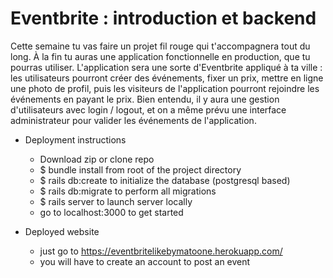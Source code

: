 # Eventbrite : introduction et backend

Cette semaine tu vas faire un projet fil rouge qui t'accompagnera tout du long. À la fin tu auras une application fonctionnelle en production, que tu pourras utiliser. L'application sera une sorte d'Eventbrite appliqué à ta ville : les utilisateurs pourront créer des événements, fixer un prix, mettre en ligne une photo de profil, puis les visiteurs de l'application pourront rejoindre les événements en payant le prix. Bien entendu, il y aura une gestion d'utilisateurs avec login / logout, et on a même prévu une interface administrateur pour valider les événements de l'application.


* Deployment instructions

  - Download zip or clone repo
  - $ bundle install from root of the project directory
  - $ rails db:create to initialize the database (postgresql based)
  - $ rails db:migrate to perform all migrations
  - $ rails server to launch server locally
  - go to localhost:3000 to get started

* Deployed website

  - just go to https://eventbritelikebymatoone.herokuapp.com/
  - you will have to create an account to post an event
